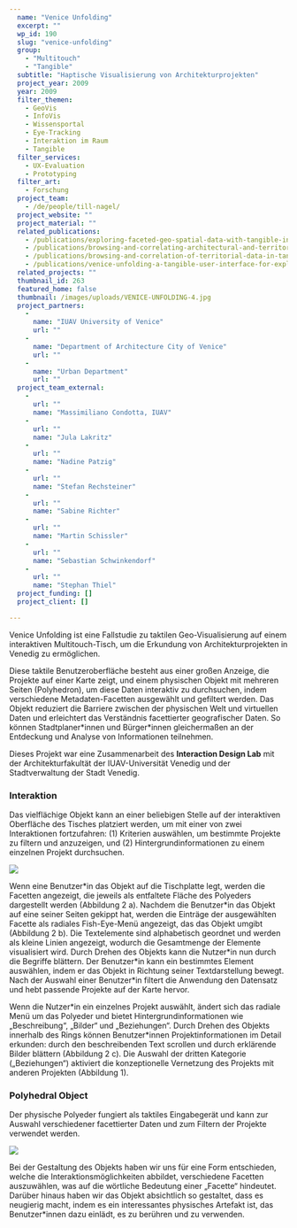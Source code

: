 ```yaml
---
  name: "Venice Unfolding"
  excerpt: ""
  wp_id: 190
  slug: "venice-unfolding"
  group: 
    - "Multitouch"
    - "Tangible"
  subtitle: "Haptische Visualisierung von Architekturprojekten"
  project_year: 2009
  year: 2009
  filter_themen:
    - GeoVis
    - InfoVis
    - Wissensportal
    - Eye-Tracking
    - Interaktion im Raum
    - Tangible
  filter_services:
    - UX-Evaluation
    - Prototyping
  filter_art:
    - Forschung
  project_team: 
    - /de/people/till-nagel/
  project_website: ""
  project_material: ""
  related_publications: 
    - /publications/exploring-faceted-geo-spatial-data-with-tangible-interaction/
    - /publications/browsing-and-correlating-architectural-and-territorial-data-in-tangible-maps/
    - /publications/browsing-and-correlation-of-territorial-data-in-tangible-maps-a-venice-case-study/
    - /publications/venice-unfolding-a-tangible-user-interface-for-exploring-facetted-data-in-a-geographical-context/
  related_projects: ""
  thumbnail_id: 263
  featured_home: false
  thumbnail: /images/uploads/VENICE-UNFOLDING-4.jpg
  project_partners: 
    - 
      name: "IUAV University of Venice"
      url: ""
    - 
      name: "Department of Architecture City of Venice"
      url: ""
    - 
      name: "Urban Department"
      url: ""
  project_team_external: 
    - 
      url: ""
      name: "Massimiliano Condotta, IUAV"
    - 
      url: ""
      name: "Jula Lakritz"
    - 
      url: ""
      name: "Nadine Patzig"
    - 
      url: ""
      name: "Stefan Rechsteiner"
    - 
      url: ""
      name: "Sabine Richter"
    - 
      url: ""
      name: "Martin Schissler"
    - 
      url: ""
      name: "Sebastian Schwinkendorf"
    - 
      url: ""
      name: "Stephan Thiel"
  project_funding: []
  project_client: []

---
```

Venice Unfolding ist eine Fallstudie zu taktilen Geo-Visualisierung auf einem interaktiven Multitouch-Tisch, um die Erkundung von Architekturprojekten in Venedig zu ermöglichen.

Diese taktile Benutzeroberfläche besteht aus einer großen Anzeige, die Projekte auf einer Karte zeigt, und einem physischen Objekt mit mehreren Seiten (Polyhedron), um diese Daten interaktiv zu durchsuchen, indem verschiedene Metadaten-Facetten ausgewählt und gefiltert werden. Das Objekt reduziert die Barriere zwischen der physischen Welt und virtuellen Daten und erleichtert das Verständnis facettierter geografischer Daten. So können Stadtplaner\*innen und Bürger\*innen gleichermaßen an der Entdeckung und Analyse von Informationen teilnehmen.

Dieses Projekt war eine Zusammenarbeit des **Interaction Design Lab** mit der Architekturfakultät der IUAV-Universität Venedig und der Stadtverwaltung der Stadt Venedig.

### Interaktion

Das vielflächige Objekt kann an einer beliebigen Stelle auf der interaktiven Oberfläche des Tisches platziert werden, um mit einer von zwei Interaktionen fortzufahren: (1) Kriterien auswählen, um bestimmte Projekte zu filtern und anzuzeigen, und (2) Hintergrundinformationen zu einem einzelnen Projekt durchsuchen.

![](/images/migration/interaction-sequence2.jpg)

Wenn eine Benutzer\*in das Objekt auf die Tischplatte legt, werden die Facetten angezeigt, die jeweils als entfaltete Fläche des Polyeders dargestellt werden (Abbildung 2 a). Nachdem die Benutzer\*in das Objekt auf eine seiner Seiten gekippt hat, werden die Einträge der ausgewählten Facette als radiales Fish-Eye-Menü angezeigt, das das Objekt umgibt (Abbildung 2 b). Die Textelemente sind alphabetisch geordnet und werden als kleine Linien angezeigt, wodurch die Gesamtmenge der Elemente visualisiert wird. Durch Drehen des Objekts kann die Nutzer\*in nun durch die Begriffe blättern. Der Benutzer\*in kann ein bestimmtes Element auswählen, indem er das Objekt in Richtung seiner Textdarstellung bewegt. Nach der Auswahl einer Benutzer\*in filtert die Anwendung den Datensatz und hebt passende Projekte auf der Karte hervor.

Wenn die Nutzer\*in ein einzelnes Projekt auswählt, ändert sich das radiale Menü um das Polyeder und bietet Hintergrundinformationen wie „Beschreibung“, „Bilder“ und „Beziehungen“. Durch Drehen des Objekts innerhalb des Rings können Benutzer\*innen Projektinformationen im Detail erkunden: durch den beschreibenden Text scrollen und durch erklärende Bilder blättern (Abbildung 2 c). Die Auswahl der dritten Kategorie („Beziehungen“) aktiviert die konzeptionelle Vernetzung des Projekts mit anderen Projekten (Abbildung 1).

### Polyhedral Object

Der physische Polyeder fungiert als taktiles Eingabegerät und kann zur Auswahl verschiedener facettierter Daten und zum Filtern der Projekte verwendet werden.

![](/images/migration/VENICE-UNFOLDING-8-polyhedron-rendered.jpg)

Bei der Gestaltung des Objekts haben wir uns für eine Form entschieden, welche die Interaktionsmöglichkeiten abbildet, verschiedene Facetten auszuwählen, was auf die wörtliche Bedeutung einer „Facette“ hindeutet. Darüber hinaus haben wir das Objekt absichtlich so gestaltet, dass es neugierig macht, indem es ein interessantes physisches Artefakt ist, das Benutzer\*innen dazu einlädt, es zu berühren und zu verwenden.
